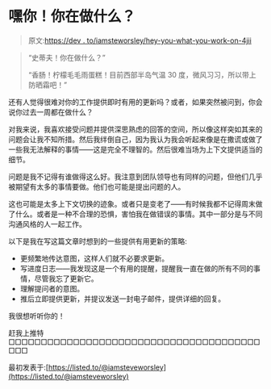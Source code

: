 # 嘿你！你在做什么？

> 原文:[https://dev . to/iamsteworsley/hey-you-what-you-work-on-4jii](https://dev.to/iamsteveworsley/hey-you-what-are-you-working-on-4jii)

> “史蒂夫！你在做什么？”
> 
> “香肠！柠檬毛毛雨蛋糕！目前西部半岛气温 30 度，微风习习，所以带上防晒霜吧！”

还有人觉得很难对你的工作提供即时有用的更新吗？或者，如果突然被问到，你会说你过去一周都在做什么？

对我来说，我喜欢接受问题并提供深思熟虑的回答的空间，所以像这样突如其来的问题会让我不知所措。然后我绊倒自己，因为我认为我会听起来像是在撒谎或做了一些我无法解释的事情——这是完全不理智的。然后很难当场为上下文提供适当的细节。

问题是我不记得有谁做得这么好。我注意到团队领导也有同样的问题，但他们几乎被期望有太多的事情要做。他们也可能是提出问题的人。

这也可能是太多上下文切换的迹象。或者只是变老了——有时候我都不记得周末做了什么。或者是一种不合理的恐惧，害怕我在做错误的事情。其中一部分是与不同沟通风格的人一起工作。

以下是我在写这篇文章时想到的一些提供有用更新的策略:

*   更频繁地传达意图，这样人们就不必要求更新。
*   写进度日志——我发现这是一个有用的提醒，提醒我一直在做的所有不同的事情，尽管我忘了更新它。
*   理解提问者的意图。
*   推后立即提供更新，并提议发送一封电子邮件，提供详细的回复。

我很想听听你的！

赶我上推特□□□□□□□□□□□□□□□□□□□□□□□□□□□□□□□□□□□□□□□□□□

最初发表于:[https://listed.to/@iamsteveworsley](https://listed.to/@iamsteveworsley)